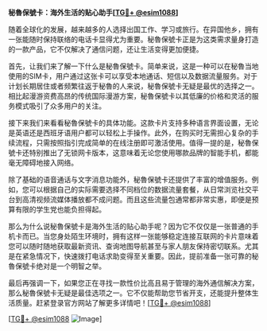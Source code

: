 **秘魯保號卡：海外生活的贴心助手[[TG💪+ @esim1088](https://t.me/s/esim1088)]**

随着全球化的发展，越来越多的人选择出国工作、学习或旅行。在异国他乡，拥有一张能随时保持联络的电话卡显得尤为重要。秘魯保號卡正是为这类需求量身打造的一款产品，它不仅解决了通信问题，还让生活变得更加便捷。

首先，让我们来了解一下什么是秘魯保號卡。简单来说，这是一种可以在秘魯当地使用的SIM卡，用户通过这张卡可以享受本地通话、短信以及数据流量服务。对于计划长期居住或者频繁往返于秘魯的人来说，秘魯保號卡无疑是最优的选择之一。相比起漫游资费高昂的传统国际漫游方案，秘魯保號卡以其低廉的价格和灵活的服务模式吸引了众多用户的关注。

接下来我们来看看秘魯保號卡的具体功能。这款卡片支持多种语言界面设置，无论是英语还是西班牙语用户都可以轻松上手操作。此外，在购买时无需担心复杂的手续流程，只需按照指引完成简单的在线注册即可激活使用。值得一提的是，秘魯保號卡还特别推出了无锁网卡版本，这意味着无论您使用哪款品牌的智能手机，都能毫无障碍地接入网络。

除了基础的语音通话与文字消息功能外，秘魯保號卡还提供了丰富的增值服务。例如，您可以根据自己的实际需要选择不同档位的数据流量套餐，从日常浏览社交平台到高清视频流媒体播放都不成问题。而且这些流量包通常都非常实惠，即便是预算有限的学生党也能负担得起。

那么为什么说秘魯保號卡是海外生活的贴心助手呢？因为它不仅仅是一张普通的手机卡而已。当您身处陌生环境时，拥有这样一张能够稳定连接互联网的卡片意味着您可以随时随地获取最新资讯、查询地图导航甚至与家人朋友保持密切联系。尤其是在紧急情况下，快速拨打电话求助变得至关重要。因此，提前准备一张可靠的秘魯保號卡绝对是一个明智之举。

最后再强调一下，如果您正在寻找一款性价比高且易于管理的海外通信解决方案，那么秘魯保號卡无疑是最佳选项之一。它不仅能帮助您节省开支，还能提升整体生活质量。赶紧登录官方网站了解更多详情吧！[[TG💪+ @esim1088](https://t.me/s/esim1088)]

[[TG💪+ @esim1088](https://t.me/s/esim1088) ![Image](https://i.postimg.cc/4NQfJmqS/Snipaste-2025-05-13-00-14-12.png)]